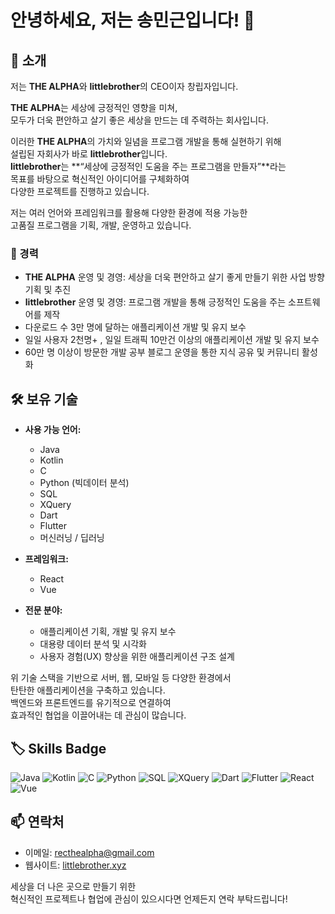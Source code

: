 # 안녕하세요, 저는 송민근입니다! 👋

## 🚀 소개
저는 **THE ALPHA**와 **littlebrother**의 CEO이자 창립자입니다.  

**THE ALPHA**는 세상에 긍정적인 영향을 미쳐,  
모두가 더욱 편안하고 살기 좋은 세상을 만드는 데 주력하는 회사입니다.  

이러한 **THE ALPHA**의 가치와 일념을 프로그램 개발을 통해 실현하기 위해  
설립된 자회사가 바로 **littlebrother**입니다.  
**littlebrother**는 **“세상에 긍정적인 도움을 주는 프로그램을 만들자”**라는  
목표를 바탕으로 혁신적인 아이디어를 구체화하여  
다양한 프로젝트를 진행하고 있습니다.

저는 여러 언어와 프레임워크를 활용해 다양한 환경에 적용 가능한  
고품질 프로그램을 기획, 개발, 운영하고 있습니다.

### 💼 경력
- **THE ALPHA** 운영 및 경영: 세상을 더욱 편안하고 살기 좋게 만들기 위한 사업 방향 기획 및 추진  
- **littlebrother** 운영 및 경영: 프로그램 개발을 통해 긍정적인 도움을 주는 소프트웨어를 제작  
- 다운로드 수 3만 명에 달하는 애플리케이션 개발 및 유지 보수
- 일일 사용자 2천명+ , 일일 트래픽 10만건 이상의 애플리케이션 개발 및 유지 보수
- 60만 명 이상이 방문한 개발 공부 블로그 운영을 통한 지식 공유 및 커뮤니티 활성화  

## 🛠 보유 기술
- **사용 가능 언어:**  
  - Java  
  - Kotlin  
  - C  
  - Python (빅데이터 분석)  
  - SQL  
  - XQuery  
  - Dart  
  - Flutter  
  - 머신러닝 / 딥러닝  

- **프레임워크:**  
  - React  
  - Vue  

- **전문 분야:**  
  - 애플리케이션 기획, 개발 및 유지 보수  
  - 대용량 데이터 분석 및 시각화  
  - 사용자 경험(UX) 향상을 위한 애플리케이션 구조 설계  

위 기술 스택을 기반으로 서버, 웹, 모바일 등 다양한 환경에서  
탄탄한 애플리케이션을 구축하고 있습니다.  
백엔드와 프론트엔드를 유기적으로 연결하여  
효과적인 협업을 이끌어내는 데 관심이 많습니다.

## 🏷 Skills Badge
![Java](https://img.shields.io/badge/Java-ED8B00?style=for-the-badge&logo=java&logoColor=white)
![Kotlin](https://img.shields.io/badge/Kotlin-0095D5?style=for-the-badge&logo=kotlin&logoColor=white)
![C](https://img.shields.io/badge/C-00599C?style=for-the-badge&logo=c&logoColor=white)
![Python](https://img.shields.io/badge/Python-3776AB?style=for-the-badge&logo=python&logoColor=white)
![SQL](https://img.shields.io/badge/SQL-4479A1?style=for-the-badge&logo=postgresql&logoColor=white)
![XQuery](https://img.shields.io/badge/XQuery-FF6600?style=for-the-badge&logo=xml&logoColor=white)
![Dart](https://img.shields.io/badge/Dart-0175C2?style=for-the-badge&logo=dart&logoColor=white)
![Flutter](https://img.shields.io/badge/Flutter-02569B?style=for-the-badge&logo=flutter&logoColor=white)
![React](https://img.shields.io/badge/React-61DAFB?style=for-the-badge&logo=react&logoColor=white)
![Vue](https://img.shields.io/badge/Vue-4FC08D?style=for-the-badge&logo=vue.js&logoColor=white)

## 📫 연락처
- 이메일: [recthealpha@gmail.com](mailto:recthealpha@gmail.com)  
- 웹사이트: [littlebrother.xyz](https://littlebrother.xyz)

세상을 더 나은 곳으로 만들기 위한  
혁신적인 프로젝트나 협업에 관심이 있으시다면 언제든지 연락 부탁드립니다!

